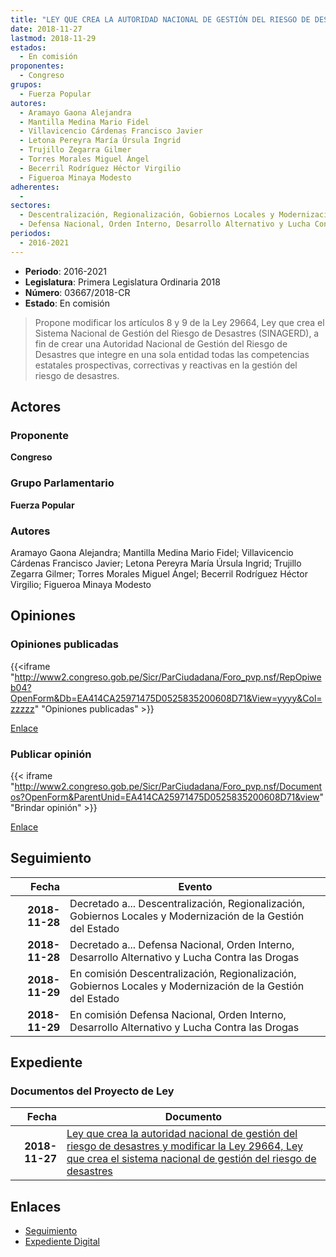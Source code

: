 ```yaml
---
title: "LEY QUE CREA LA AUTORIDAD NACIONAL DE GESTIÓN DEL RIESGO DE DESASTRES Y MODIFICA LA LEY 29664, LEY QUE CREA EL SISTEMA NACIONAL DE GESTIÓN DEL RIESGO DE DESASTRES"
date: 2018-11-27
lastmod: 2018-11-29
estados: 
  - En comisión
proponentes: 
  - Congreso
grupos: 
  - Fuerza Popular
autores: 
  - Aramayo Gaona Alejandra
  - Mantilla Medina Mario Fidel
  - Villavicencio Cárdenas Francisco Javier
  - Letona Pereyra María Úrsula Ingrid
  - Trujillo Zegarra Gilmer
  - Torres Morales Miguel Ángel
  - Becerril Rodríguez Héctor Virgilio
  - Figueroa Minaya Modesto
adherentes: 
  - 
sectores: 
  - Descentralización, Regionalización, Gobiernos Locales y Modernización de la Gestión del Estado
  - Defensa Nacional, Orden Interno, Desarrollo Alternativo y Lucha Contra las Drogas
periodos: 
  - 2016-2021
---
```


- **Periodo**: 2016-2021
- **Legislatura**: Primera Legislatura Ordinaria 2018
- **Número**: 03667/2018-CR
- **Estado**: En comisión

> Propone modificar los artículos 8 y 9 de la Ley 29664, Ley que crea el Sistema Nacional de Gestión del Riesgo de Desastres (SINAGERD), a fin de crear una Autoridad Nacional de Gestión del Riesgo de Desastres que integre en una sola entidad todas las competencias estatales prospectivas, correctivas y reactivas en la gestión del riesgo de desastres.


## Actores

### Proponente

**Congreso**

### Grupo Parlamentario

**Fuerza Popular**

### Autores

Aramayo Gaona Alejandra; Mantilla Medina Mario Fidel; Villavicencio Cárdenas Francisco Javier; Letona Pereyra María Úrsula Ingrid; Trujillo Zegarra Gilmer; Torres Morales Miguel Ángel; Becerril Rodríguez Héctor Virgilio; Figueroa Minaya Modesto


## Opiniones

### Opiniones publicadas

{{<iframe "http://www2.congreso.gob.pe/Sicr/ParCiudadana/Foro_pvp.nsf/RepOpiweb04?OpenForm&Db=EA414CA25971475D0525835200608D71&View=yyyy&Col=zzzzz" "Opiniones publicadas" >}}

[Enlace](http://www2.congreso.gob.pe/Sicr/ParCiudadana/Foro_pvp.nsf/RepOpiweb04?OpenForm&Db=EA414CA25971475D0525835200608D71&View=yyyy&Col=zzzzz)
### Publicar opinión

{{< iframe "http://www2.congreso.gob.pe/Sicr/ParCiudadana/Foro_pvp.nsf/Documentos?OpenForm&ParentUnid=EA414CA25971475D0525835200608D71&view" "Brindar opinión" >}}

[Enlace](http://www2.congreso.gob.pe/Sicr/ParCiudadana/Foro_pvp.nsf/Documentos?OpenForm&ParentUnid=EA414CA25971475D0525835200608D71&view)

## Seguimiento

| Fecha | Evento |
|------:|--------|
| **2018-11-28** | Decretado a... Descentralización, Regionalización, Gobiernos Locales y Modernización de la Gestión del Estado|
| **2018-11-28** | Decretado a... Defensa Nacional, Orden Interno, Desarrollo Alternativo y Lucha Contra las Drogas|
| **2018-11-29** | En comisión Descentralización, Regionalización, Gobiernos Locales y Modernización de la Gestión del Estado|
| **2018-11-29** | En comisión Defensa Nacional, Orden Interno, Desarrollo Alternativo y Lucha Contra las Drogas|


## Expediente


### Documentos del Proyecto de Ley

| Fecha | Documento |
|------:|--------|
| **2018-11-27** | [Ley que crea la autoridad nacional de gestión del riesgo de desastres y modificar la Ley 29664, Ley que crea el sistema nacional de gestión del riesgo de desastres](http://www.leyes.congreso.gob.pe/Documentos/2016_2021/Proyectos_de_Ley_y_de_Resoluciones_Legislativas/PL0366720181127.pdf) |

## Enlaces 

- [Seguimiento](http://www2.congreso.gob.pe/Sicr/TraDocEstProc/CLProLey2016.nsf/f7fff46988ca05b1052578e100829cc7/78334932e20502b305258352006d8341?OpenDocument)
- [Expediente Digital](http://www2.congreso.gob.pe/Sicr/TraDocEstProc/CLProLey2016.nsf/f7fff46988ca05b1052578e100829cc7/78334932e20502b305258352006d8341?OpenDocument&Click=05257FB7005EB655.eb71d0cf91d8294e05256cdf006b5706/$Body/0.1C6C)
